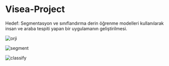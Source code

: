 # Visea-Project

Hedef: Segmentasyon ve sınıflandırma derin öğrenme modelleri kullanılarak insan ve araba tespiti
yapan bir uygulamanın geliştirilmesi.

![orji](https://user-images.githubusercontent.com/83323146/230279912-33deba46-2659-48b8-baa6-98a3ddaf586b.jpg)

![segment](https://user-images.githubusercontent.com/83323146/230279918-f6d5d2a5-4968-4991-9738-0491d9a2043f.jpg)

![classify](https://user-images.githubusercontent.com/83323146/230279907-11205764-d6b3-4abf-8ba9-b737d0f9c8c6.jpg)

